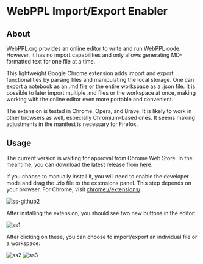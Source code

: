 # WebPPL Import/Export Enabler

## About
[WebPPL.org](http://webppl.org/) provides an online editor to write and run WebPPL code. However, it has no import capabilities and only allows generating MD-formatted text for one file at a time.

This lightweight Google Chrome extension adds import and export functionalities by parsing files and manipulating the local storage. One can export a notebook as an .md file or the entire workspace as a .json file. It is possible to later import multiple .md files or the workspace at once, making working with the online editor even more portable and convenient.

The extension is tested in Chrome, Opera, and Brave. It is likely to work in other browsers as well, especially Chromium-based ones. It seems making adjustments in the manifest is necessary for Firefox.

## Usage

The current version is waiting for approval from Chrome Web Store. In the meantime, you can download the latest release from [here](https://github.com/ozgunozankilic/WebPPL-Import-Export-Enabler/releases/download/v1.0.2/webppl_import_export_enabler_v1.0.2.zip).

If you choose to manually install it, you will need to enable the developer mode and drag the .zip file to the extensions panel. This step depends on your browser. For Chrome, visit [chrome://extensions/](chrome://extensions/).

![ss-github2](https://user-images.githubusercontent.com/19360437/139063345-94d047ab-3c50-493c-bb32-46825cac50e4.jpg)

After installing the extension, you should see two new buttons in the editor:

![ss1](https://user-images.githubusercontent.com/19360437/138622532-15bcecda-7ab6-4d98-a6f2-0327dd96e929.jpg)

After clicking on these, you can choose to import/export an individual file or a workspace:

![ss2](https://user-images.githubusercontent.com/19360437/138622623-85eb2c35-047c-4ee1-9488-fca7f25fd8dd.jpg)
![ss3](https://user-images.githubusercontent.com/19360437/138622628-156cdd27-10b5-4553-ab0e-a9693b5ce451.jpg)
